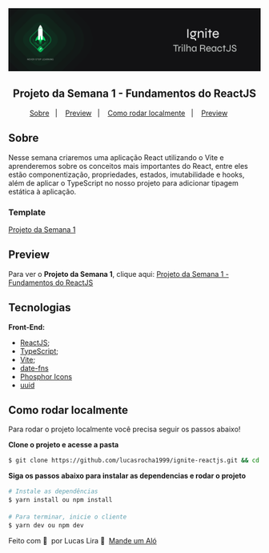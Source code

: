 <img alt="Ignite ReactJS" src="../public/ignite-react.png" />
<h2 align="center">
  Projeto da Semana 1 - Fundamentos do ReactJS
</h2>

<p align="center">
  <a href="#Sobre">Sobre</a>&nbsp;&nbsp;&nbsp;|&nbsp;&nbsp;&nbsp;
  <a href="#Preview">Preview</a>&nbsp;&nbsp;&nbsp;|&nbsp;&nbsp;&nbsp;
  <a href="#Como-rodar-localmente">Como rodar localmente</a>&nbsp;&nbsp;&nbsp;|&nbsp;&nbsp;&nbsp;
  <a href="#Preview">Preview</a>&nbsp;&nbsp;&nbsp;&nbsp;&nbsp;&nbsp;
</p>

## Sobre

Nesse semana criaremos uma aplicação React utilizando o Vite e aprenderemos sobre os conceitos mais importantes do React, entre eles estão componentização, propriedades, estados, imutabilidade e hooks, além de aplicar o TypeScript no nosso projeto para adicionar tipagem estática à aplicação.

### Template

[Projeto da Semana 1](https://www.figma.com/community/file/1113573231685349036)

## Preview

Para ver o **Projeto da Semana 1**, clique aqui: [Projeto da Semana 1 - Fundamentos do ReactJS](https://ignitefeed.netlify.app/)</br>

## Tecnologias

**Front-End:**

- [ReactJS](https://nextjs.org/);
- [TypeScript](https://www.typescriptlang.org/);
- [Vite](https://vitejs.dev/);
- [date-fns](https://date-fns.org/)
- [Phosphor Icons](https://phosphoricons.com/)
- [uuid](https://github.com/uuidjs/uuid)

## Como rodar localmente

Para rodar o projeto localmente você precisa seguir os passos abaixo!

**Clone o projeto e acesse a pasta**

```bash
$ git clone https://github.com/lucasrocha1999/ignite-reactjs.git && cd 01-fundamentos-reactjs
```

**Siga os passos abaixo para instalar as dependencias e rodar o projeto**

```bash
# Instale as dependências
$ yarn install ou npm install

# Para terminar, inicie o cliente
$ yarn dev ou npm dev
```

Feito com 💜 &nbsp;por Lucas Lira 👋 &nbsp;[Mande um Aló](https://www.linkedin.com/in/lucas-lira-dev/)
